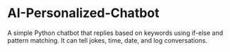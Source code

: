 # AI-Personalized-Chatbot
A simple Python chatbot that replies based on keywords using if-else and pattern matching. It can tell jokes, time, date, and log conversations.
